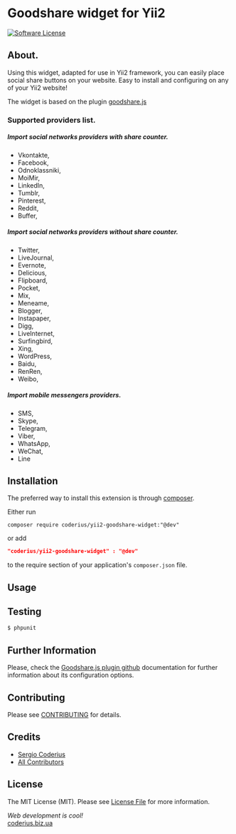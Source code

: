Goodshare widget for Yii2
=========================

[![Software License](https://img.shields.io/github/license/coderius/yii2-pell-widget)](LICENSE.md)

## About.

Using this widget, adapted for use in Yii2 framework, you can easily place social share buttons on your website. Easy to install and configuring on any of your Yii2 website!

The widget is based on the plugin [goodshare.js](https://github.com/koddr/goodshare.js)
 
### Supported providers list.

##### Import social networks providers with share counter.
  - Vkontakte,
  - Facebook,
  - Odnoklassniki,
  - MoiMir,
  - LinkedIn,
  - Tumblr,
  - Pinterest,
  - Reddit,
  - Buffer,
  ##### Import social networks providers without share counter.
  - Twitter,
  - LiveJournal,
  - Evernote,
  - Delicious,
  - Flipboard,
  - Pocket,
  - Mix,
  - Meneame,
  - Blogger,
  - Instapaper,
  - Digg,
  - LiveInternet,
  - Surfingbird,
  - Xing,
  - WordPress,
  - Baidu,
  - RenRen,
  - Weibo,
  ##### Import mobile messengers providers.
  - SMS,
  - Skype,
  - Telegram,
  - Viber,
  - WhatsApp,
  - WeChat,
  - Line

## Installation

The preferred way to install this extension is through [composer](http://getcomposer.org/download/).

Either run

```
composer require coderius/yii2-goodshare-widget:"@dev"
```
or add

```json
"coderius/yii2-goodshare-widget" : "@dev"
```

to the require section of your application's `composer.json` file.

## Usage



## Testing

``` bash
$ phpunit
```

## Further Information

Please, check the [Goodshare.js plugin github](https://github.com/koddr/goodshare.js) documentation for further information about its configuration options.

## Contributing

Please see [CONTRIBUTING](CONTRIBUTING.md) for details.

## Credits

- [Sergio Coderius](https://github.com/coderius)
- [All Contributors](../../contributors)

## License

The MIT License (MIT). Please see [License File](LICENSE.md) for more information.
 
<i>Web development is cool!</i>  
[coderius.biz.ua](https://coderius.biz.ua)